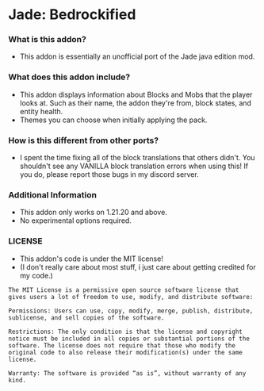 # Jade: Bedrockified

### What is this addon?
- This addon is essentially an unofficial port of the Jade java edition mod.

### What does this addon include?
- This addon displays information about Blocks and Mobs that the player looks at. Such as their name, the addon they're from, block states, and entity health.
- Themes you can choose when initially applying the pack.

### How is this different from other ports?
- I spent the time fixing all of the block translations that others didn't. You shouldn't see any VANILLA block translation errors when using this! If you do, please report those bugs in my discord server.

### Additional Information
- This addon only works on 1.21.20 and above.
- No experimental options required.

### LICENSE
- This addon's code is under the MIT license!
- (I don't really care about most stuff, i just care about getting credited for my code.)



```
The MIT License is a permissive open source software license that gives users a lot of freedom to use, modify, and distribute software: 
 
Permissions: Users can use, copy, modify, merge, publish, distribute, sublicense, and sell copies of the software. 
 
Restrictions: The only condition is that the license and copyright notice must be included in all copies or substantial portions of the software. The license does not require that those who modify the original code to also release their modification(s) under the same license. 
 
Warranty: The software is provided “as is”, without warranty of any kind. 
```
